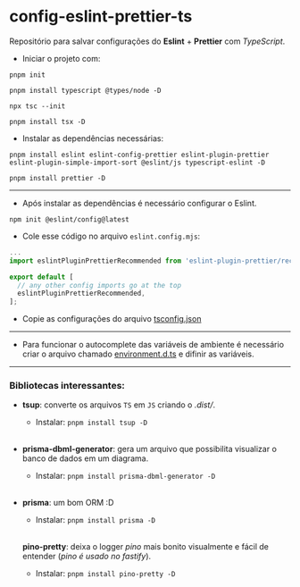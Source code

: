 # config-eslint-prettier-ts

Repositório para salvar configurações do **Eslint** + **Prettier** com *TypeScript*.

- Iniciar o projeto com:

```shell
pnpm init
```

```shell
pnpm install typescript @types/node -D
```

```shell
npx tsc --init
```

```shell
pnpm install tsx -D
```

- Instalar as dependências necessárias:

```shell
pnpm install eslint eslint-config-prettier eslint-plugin-prettier eslint-plugin-simple-import-sort @eslint/js typescript-eslint -D
```

```shell
pnpm install prettier -D
```

---

- Após instalar as dependências é necessário configurar o Eslint.

```shell
npm init @eslint/config@latest
```

- Cole esse código no arquivo `eslint.config.mjs`:
```js
...
import eslintPluginPrettierRecommended from 'eslint-plugin-prettier/recommended';

export default [
  // any other config imports go at the top
  eslintPluginPrettierRecommended,
];
```

- Copie as configurações do arquivo [tsconfig.json](https://github.com/estanho/config-eslint-prettier-ts/blob/main/tsconfig.json)

---

- Para funcionar o autocomplete das variáveis de ambiente é necessário criar o arquivo chamado [environment.d.ts](https://github.com/estanho/config-eslint-prettier-ts/blob/main/environment.d.ts) e difinir as variáveis.

---

### Bibliotecas interessantes:

- **tsup**: converte os arquivos `TS` em `JS` criando o *.dist/*.
  - Instalar: `pnpm install tsup -D`
  <br>

- **prisma-dbml-generator**: gera um arquivo que possibilita visualizar o banco de dados em um diagrama.
  - Instalar: `pnpm install prisma-dbml-generator -D`
  <br>

- **prisma**: um bom ORM :D
  - Instalar: `pnpm install prisma -D`
  <br>

  **pino-pretty**: deixa o logger *pino* mais bonito visualmente e fácil de entender (*pino é usado no fastify*).
    - Instalar: `pnpm install pino-pretty -D`
    <br>